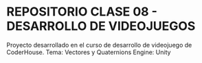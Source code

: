 # REPOSITORIO CLASE 08 - DESARROLLO DE VIDEOJUEGOS

Proyecto desarrollado en el curso de desarrollo de videojuego de CoderHouse.
Tema: Vectores y Quaternions
Engine: Unity